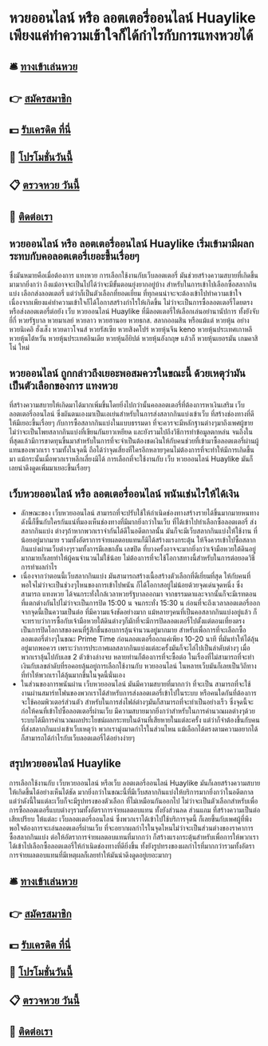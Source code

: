 # หวยออนไลน์ หรือ ลอตเตอรี่ออนไลน์ Huaylike เพียงแค่ทำความเข้าใจก็ได้กำไรกับการแทงหวยได้

## 🛎 [ทางเข้าเล่นหวย](https://bit.ly/3BMXu9m)
## 👉 [สมัครสมาชิก](https://bit.ly/3BMXu9m)
## 💵 [รับเครดิต ที่นี่](https://bit.ly/3UjuTzW)
## 👑 [โปรโมชั่นวันนี้](https://bit.ly/3UjuTzW)
## 📋 [ตรวจหวย วันนี้](https://bit.ly/3UjuTzW)
## 📱 [ติดต่อเรา](https://bit.ly/3UjuTzW)

## หวยออนไลน์ หรือ ลอตเตอรี่ออนไลน์ Huaylike เริ่มเข้ามามีผลกระทบกับคอลอตเตอรี่เยอะขึ้นเรื่อยๆ
ซึ่งมันหมายคือเมื่อต้องการ แทงหวย การเลือกใช้งานกับเว็บลอตเตอรี่ มันช่วยสร้างความสบายที่เกิดขึ้นมามากยิ่งกว่า
ถึงแม้อาจจะเป็นไปได้ว่าจะมีขั้นตอนยุ่งยากอยู่บ้าง สำหรับในการเข้าไปเลือกซื้อสลากกินแบ่ง เลือกส่งลอตเตอรี่ แต่ว่าก็เป็นตัวเลือกที่ยอดเยี่ยม ที่ทุกคนน่าจะจะต้องเข้าไปทำความเข้าใจ เนื่องจากเพียงแค่ทำความเข้าใจก็ได้โอกาสสร้างกำไรให้เกิดขึ้น ไม่ว่าจะเป็นการซื้อลอตเตอรี่โดยตรง หรือส่งลอตเตอรี่ต่อยัง เว็บ หวยออนไลน์ Huaylike ที่มีลอตเตอรี่ให้เลือกเล่นอย่านานัปการ ทั้งยังจับยี่กี่ หวยรัฐบาล หวยมาเลย์ หวยลาว หวยฮานอย หวยธกส. สลากออมสิน หรือแม้แต่ หวยหุ้น อย่าง หวยนิเคอิ ฮั่งเส็ง หวยดาวโจนส์ หวยรัสเซีย หวยสิงคโปร์ หวยหุ้นจีน keno หวยหุ้นประเทศเกาหลี หวยหุ้นไต้หวัน หวยหุ้นประเทศอินเดีย หวยหุ้นอียิปต์ หวยหุ้นอังกฤษ แล้วก็ หวยหุ้นเยอรมัน
เกมคาสิโน่ ใหม่

## หวยออนไลน์ ถูกกล่าวถึงเยอะพอสมควรในขณะนี้ ด้วยเหตุว่ามันเป็นตัวเลือกของการ แทงหวย
ที่สร้างความสบายให้เกิดมาได้มากเพิ่มขึ้นโดยยิ่งไปกว่านั้นคอลอตเตอรี่ที่ต้องการหาเงินเสริม เว็บลอตเตอรี่ออนไลน์ ซึ่งผันตนเองมาเป็นเอเย่นสำหรับในการส่งสลากกินแบ่งเข้าเว็บ ที่สร้างช่องทางที่ดีให้มีเยอะขึ้นเรื่อยๆ กับการซื้อสลากกินแบ่งในแบบธรรมดา ที่จะควรจะมีหลักฐานต่างๆมาถึงเพศผู้ขาย ไม่ว่าจะเป็นโพยสลากกินแบ่งที่เขียนกันยาวเหยียด และยังรวมไปถึงวิธีการทำข้อมูลตกหล่น จนถึงในที่สุดแล้วมีการขาดทุนขึ้นมาสำหรับในการที่จะจำเป็นต้องชดเงินให้กับคนช่วยที่เข้ามาซื้อลอตเตอรี่ผ่านผู้แทนของพวกเรา รวมทั้งในจุดนี้ ถือได้ว่าจุดเสี่ยงที่ใครอีกหลายๆคนไม่ต้องการที่จะทำให้มีการเกิดขึ้นมา แม้กระนั้นเมื่อพวกเราหลีกเลี่ยงมิได้ การเลือกที่จะใช้งานกับ เว็บ หวยออนไลน์ Huaylike มันก็เลยน่าดึงดูดเพิ่มมาเยอะขึ้นเรื่อยๆ

## เว็บหวยออนไลน์ หรือ ลอตเตอรี่ออนไลน์ พนันเช่นไรให้ได้เงิน
- ลักษณะของ เว็บหวยออนไลน์ สามารถที่จะปรับใช้ให้กำเนิดช่องทางสร้างรายได้ขึ้นมากมายหนทาง ดังนี้ก็ขึ้นกับใครกันแน่ที่มองเห็นช่องทางที่มีมากยิ่งกว่าในเว็บ ที่ได้เข้าไปทำเลือกซื้อลอตเตอรี่ ส่งสลากกินแบ่ง ต่างๆถ้าหากพวกเราจำกันได้ดีในอดีตกาลนั้น มันก็จะมีเว็บสลากกินแบ่งให้ใช้งาน ที่น้อยอยู่มากมาย รวมทั้งอัตราการจ่ายผลตอบแทนก็มิได้สร้างแรงกระตุ้น ให้จึงควรเข้าไปซื้อสลากกินแบ่งผ่านเว็บต่างๆรวมทั้งการมีเลขกลั้น เลขปิด ที่บางครั้งอาจจะมากยิ่งกว่าเจ้ามือหวยใต้ดินอยู่มากมายก็เลยทำให้ผู้คนจำนวนไม่ใช้น้อย ไม่ต้องการที่จะใช้โอกาสทางนี้สำหรับในการต่อยอดวิธีการทำผลกำไร
- เนื่องจากว่าตอนนี้เว็บสลากกินแบ่ง มันสามารถสร้างเนื้อสร้างตัวเลือกที่ดีเยี่ยมที่สุด ให้กับคนที่พอใจไม่ว่าจะเป็นช่วงๆไหนของการเข้าไปพนัน ก็ได้โอกาสอยู่ไม่น้อยด้วยจุดเด่นจุดหนึ่ง ซึ่งสามารถ แทงหวย ได้จนกระทั่งใกล้เวลาหวยรัฐบาลออกมา จากธรรมดาและจากนั้นก็จะมีเรทตอนที่แตกต่างกันไปไม่ว่าจะเป็นการปิด 15:00 น จนกระทั่ง 15:30 น ก่อนที่จะถึงเวลาลอตเตอรี่ออก จากจุดนี้เป็นความเป็นต่อ ที่มีความแจ้งชัดอย่างมาก แม้หลายๆคนที่เป็นคอสลากกินแบ่งอยู่แล้ว ก็จะทราบว่าการซื้อกับเจ้ามือหวยใต้ดินต่างๆก็มักที่จะมีการปิดลอตเตอรี่ไปตั้งแต่ตอนเที่ยงตรง เป็นการปิดโอกาสของคนที่รู้สึกชื่นชอบการลุ้นจำนวนอยู่มากมาย สำหรับเพื่อการที่จะเลือกซื้อลอตเตอรี่ต่างๆในขณะ Prime Time ก่อนลอตเตอรี่ออกแค่เพียง 10-20 นาที ที่มันทำให้ได้ลุ้นอยู่มากพอควร เพราะว่าการประกาศผลสลากกินแบ่งแต่ละครั้งมันก็จะไล่ไปเป็นลำดับต่างๆ เมื่อพวกเราลุ้นไปกับเลข 2 ตัวข้างล่างจบ หลายท่านก็ต้องการที่จะซื้อต่อ ในเรื่องที่ไม่สามารถที่จะทำเงินกับเลขลำดับที่รอคอยลุ้นอยู่การเลือกใช้งานกับ หวยออนไลน์ ในหลายเว็บมันก็เลยเป็นวิถีทางที่ทําให้พวกเราได้ลุ้นมากขึ้นในจุดนี้นั่นเอง
- ในส่วนของการพนันผ่าน เว็บหวยออนไลน์ มันมีความสบายที่มากกว่า ที่จะเป็น สามารถที่จะใช้งานผ่านสมาร์ทโฟนของพวกเราได้สำหรับการส่งลอตเตอรี่เข้าไปในระบบ หรือคนใดกันที่ต้องการจะใช้คอมพิวเตอร์ส่วนตัว สำหรับในการส่งไฟล์ต่างๆมันก็สามารถที่จะทำเป็นอย่างเร็ว ซึ่งจุดนี้จะก่อให้คนที่เข้าไปซื้อลอตเตอรี่ผ่านเว็บ มีความสบายมากยิ่งกว่าสำหรับในการคำนวณผลต่างๆด้วยระบบได้มีการคำนวณผลประโยชน์ผลกระทบในด้านที่เสียหายในแต่ละครั้ง แต่ว่าก็จำต้องขึ้นกับคนที่ส่งสลากกินแบ่งเข้าเว็บเหตุว่า พวกเรามุ่งมาดกำไรในส่วนไหน แม้เลือกได้ตรงตามความอยากได้ก็สามารถได้กำไรกับเว็บลอตเตอรี่ได้อย่างง่ายๆ

## สรุปหวยออนไลน์ Huaylike
การเลือกใช้งานกับ เว็บหวยออนไลน์ หรือเว็บ ลอตเตอรี่ออนไลน์ Huaylike มันก็เลยสร้างความสบายให้เกิดขึ้นได้อย่างเห็นได้ชัด มากยิ่งกว่าในขณะนี้ที่มีเว็บสลากกินแบ่งให้บริการมากยิ่งกว่าในอดีตกาล แต่ว่าดังนี้ในแต่ละเว็บก็จะมีรูปทรงของตัวเลือก ที่ไม่เหมือนกันออกไป ไม่ว่าจะเป็นตัวเลือกสำหรับเพื่อการซื้อลอตเตอรี่แบบต่างๆรวมทั้งอัตราการจ่ายผลตอบแทน ทั้งยังส่วนลด ส่วนแถม ที่สร้างความเป็นต่อ เสียเปรียบ ให้แต่ละ เว็บลอตเตอรี่ออนไลน์ ซึ่งพวกเราได้เข้าไปใช้บริการจุดนี้ ก็เลยขึ้นกับเพศผู้ที่พึงพอใจต้องการจะเล่นลอตเตอรี่ผ่านเว็บ ที่จะอยากผลกำไรในจุดไหนไม่ว่าจะเป็นส่วนต่างของราคาการซื้อสลากกินแบ่ง ต่อให้อัตราการจ่ายผลตอบแทนที่มากกว่า ก็สร้างแรงกระตุ้นสำหรับเพื่อการให้พวกเรา ได้เข้าไปเลือกซื้อลอตเตอรี่ให้กำเนิดช่องทางที่ดียิ่งขึ้น ทั้งยังรูปทรงของผลกำไรที่มากกว่ารวมทั้งอัตราการจ่ายผลตอบแทนที่มีเหตุผลก็เลยทำให้มันน่าดึงดูดอยู่เยอะมากๆ

## 🛎 [ทางเข้าเล่นหวย](https://bit.ly/3BMXu9m)
## 👉 [สมัครสมาชิก](https://bit.ly/3BMXu9m)
## 💵 [รับเครดิต ที่นี่](https://bit.ly/3UjuTzW)
## 👑 [โปรโมชั่นวันนี้](https://bit.ly/3UjuTzW)
## 📋 [ตรวจหวย วันนี้](https://bit.ly/3UjuTzW)
## 📱 [ติดต่อเรา](https://bit.ly/3UjuTzW)
